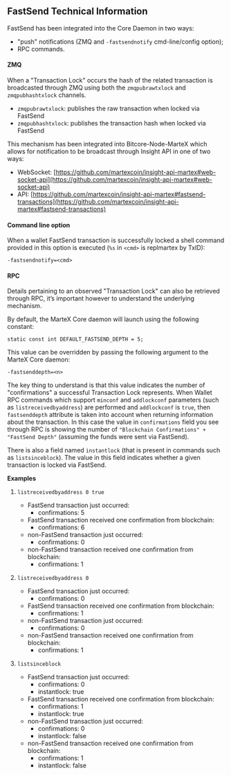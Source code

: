 ## FastSend Technical Information

FastSend has been integrated into the Core Daemon in two ways:
* "push" notifications (ZMQ and `-fastsendnotify` cmd-line/config option);
* RPC commands.

#### ZMQ

When a "Transaction Lock" occurs the hash of the related transaction is broadcasted through ZMQ using both the `zmqpubrawtxlock` and `zmqpubhashtxlock` channels.

* `zmqpubrawtxlock`: publishes the raw transaction when locked via FastSend
* `zmqpubhashtxlock`: publishes the transaction hash when locked via FastSend

This mechanism has been integrated into Bitcore-Node-MarteX which allows for notification to be broadcast through Insight API in one of two ways:
* WebSocket: [https://github.com/martexcoin/insight-api-martex#web-socket-api](https://github.com/martexcoin/insight-api-martex#web-socket-api)
* API: [https://github.com/martexcoin/insight-api-martex#fastsend-transactions](https://github.com/martexcoin/insight-api-martex#fastsend-transactions)

#### Command line option

When a wallet FastSend transaction is successfully locked a shell command provided in this option is executed (`%s` in `<cmd>` is replmartex by TxID):

```
-fastsendnotify=<cmd>
```

#### RPC

Details pertaining to an observed "Transaction Lock" can also be retrieved through RPC, it’s important however to understand the underlying mechanism.

By default, the MarteX Core daemon will launch using the following constant:

```
static const int DEFAULT_FASTSEND_DEPTH = 5;
```

This value can be overridden by passing the following argument to the MarteX Core daemon:

```
-fastsenddepth=<n>
```

The key thing to understand is that this value indicates the number of "confirmations" a successful Transaction Lock represents. When Wallet RPC commands which support `minconf` and `addlockconf` parameters (such as `listreceivedbyaddress`) are performed and `addlockconf` is `true`, then `fastsenddepth` attribute is taken into account when returning information about the transaction. In this case the value in `confirmations` field you see through RPC is showing the number of `"Blockchain Confirmations" + "FastSend Depth"` (assuming the funds were sent via FastSend).

There is also a field named `instantlock` (that is present in commands such as `listsinceblock`). The value in this field indicates whether a given transaction is locked via FastSend.

**Examples**

1. `listreceivedbyaddress 0 true`
   * FastSend transaction just occurred:
        * confirmations: 5
   * FastSend transaction received one confirmation from blockchain:
        * confirmations: 6
   * non-FastSend transaction just occurred:
        * confirmations: 0
   * non-FastSend transaction received one confirmation from blockchain:
        * confirmations: 1

2. `listreceivedbyaddress 0`
   * FastSend transaction just occurred:
        * confirmations: 0
   * FastSend transaction received one confirmation from blockchain:
        * confirmations: 1
   * non-FastSend transaction just occurred:
        * confirmations: 0
   * non-FastSend transaction received one confirmation from blockchain:
        * confirmations: 1

3. `listsinceblock`
    * FastSend transaction just occurred:
        * confirmations: 0
        * instantlock: true
    * FastSend transaction received one confirmation from blockchain:
        * confirmations: 1
        * instantlock: true
    * non-FastSend transaction just occurred:
        * confirmations: 0
        * instantlock: false
    * non-FastSend transaction received one confirmation from blockchain:
        * confirmations: 1
        * instantlock: false
